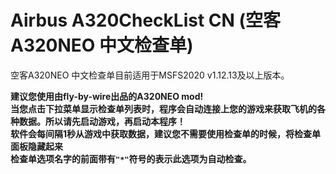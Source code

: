 # Airbus A320CheckList CN (空客A320NEO 中文检查单)
空客A320NEO 中文检查单目前适用于MSFS2020 v1.12.13及以上版本。

**建议您使用由fly-by-wire出品的A320NEO mod!**   
**当您点击下拉菜单显示检查单列表时，程序会自动连接上您的游戏来获取飞机的各种数据。所以请先启动游戏，再启动本程序！**  
**软件会每间隔1秒从游戏中获取数据，建议您不需要使用检查单的时候，将检查单面板隐藏起来**   
**检查单选项名字的前面带有`"*"`符号的表示此选项为自动检查。**   
